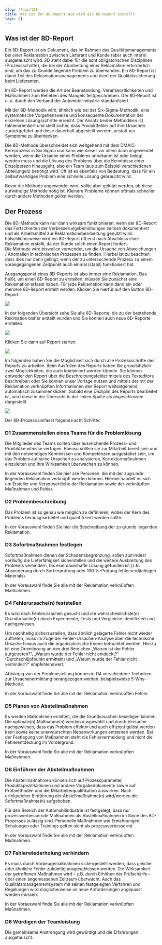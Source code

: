 ```yaml
---
slug: /faqs/121
title: Was ist der 8D-Report Wie wird ein 8D-Report erstellt
tags: []
---
```

## Was ist der 8D-Report

Ein 8D-Report ist ein Dokument, das im Rahmen des Qualitätsmanagements bei einer Reklamation zwischen Lieferant und Kunde (aber auch intern) ausgetauscht wird. 8D steht dabei für die acht obligatorischen Disziplinen (Prozessschritte), die bei der Abarbeitung einer Reklamation erforderlich sind, um das zu Grunde liegende Problem zu überwinden. Ein 8D-Report ist damit Teil des Reklamationsmanagements und dient der Qualitätssicherung beim Lieferanten.

Im 8D-Report werden die Art der Beanstandung, Verantwortlichkeiten und Maßnahmen zum Beheben des Mangels festgeschrieben. Der 8D-Report ist u. a. durch den Verband der Automobilindustrie standardisiert.

Mit der 8D-Methodik wird, ähnlich wie bei der Six-Sigma-Methodik, eine systematische Vorgehensweise und konsequente Dokumentation der einzelnen Lösungsschritte erreicht. Der Ansatz beider Methodiken ist faktenorientiert und stellt sicher, dass Produktfehler auf ihre Ursachen zurückgeführt und diese dauerhaft abgestellt werden, anstatt nur Symptome zu überdecken.

Die 8D-Methode überschneidet sich weitgehend mit dem DMAIC-Kernprozess in Six Sigma und kann wie dieser vor allem dann angewendet werden, wenn die Ursache eines Problems unbekannt ist oder belegt werden muss und die Lösung des Problems über die Kenntnisse einer Einzelperson hinausgeht, also ein Team (aus zum Beispiel verschiedenen Abteilungen) benötigt wird. Oft ist es ebenfalls von Bedeutung, dass für ein zeitaufwändiges Problem eine schnelle Lösung gebraucht wird.

Bevor die Methode angewendet wird, sollte aber geklärt werden, ob diese aufwändige Methode nötig ist. Kleinere Probleme können oftmals schneller durch andere Methoden gelöst werden.

## Der Prozess

Die 8D-Methode kann nur dann wirksam funktionieren, wenn der 8D-Report das Fortschreiten der Verbesserungsbemühungen zeitnah dokumentiert und als Arbeitsmittel zur Reklamationsbearbeitung genutzt wird. Fälschlicherweise wird ein 8D-Report oft erst nach Abschluss einer Reklamation erstellt, da der Kunde solch einen Report fordert.  
Die Methode wird bisweilen verwendet, um die Ursache von Abweichungen / Anomalien in technischen Prozessen zu finden. Hierbei ist zu beachten, dass dies nur dann gelingt, wenn der zu untersuchende Prozess zu einem vorangegangenen Zeitpunkt auch einmal (stabil) funktioniert hat.

Ausgangspunkt eines 8D-Reports ist also immer eine Reklamation. Das heißt, um einen 8D-Report zu erstellen, müssen Sie zunächst eine Reklamation erfasst haben. Für jede Reklamation kann dann ein oder mehrere 8D-Report erstellt werden. Klicken Sie hierfür auf den Button 8D-Report.

![](https://caqadmin.blob.core.windows.net/faqs/121-images/6e2f34ce-e3d6-4cd4-a6c6-c1cc69927670-mceclip0.png)

In der folgenden Übersicht sehe Sie alle 8D-Reporte, die zu der bestehende Reklmation bisher erstellt wurden und Sie können auch neue 8D-Reporte erstellen.

![](https://caqadmin.blob.core.windows.net/faqs/121-images/d84db111-4fbd-466c-b182-4ef6df1ab97e-mceclip1.png)

Klicken Sie dann auf Report starten.

**![](https://caqadmin.blob.core.windows.net/faqs/121-images/1f0a2bb7-51c4-4494-937a-847756786fbc-mceclip3.png)**

Im folgenden haben Sie die Möglichkeit sich durch alle Prozessschritte des Reports zu arbeiten. Beim Ausfüllen des Reports haben Sie grundsätzlich zwei Möglichkeiten, die auch kombiniert werden können. Sie können entweder den Report über die Beschreibungsfelder mittels des Texteditors beschreiben oder Sie können unser Vorlage nutzen und mittels der mit der Reklamation verknüpften Informationen den Report weitestgehend automatisch zusammenklicken. Sobald eine Disziplin des Reports bearbeitet ist, wird diese in der Übersicht in der linken Spalte als abgeschlossen dargestellt.

![](https://caqadmin.blob.core.windows.net/faqs/121-images/7ce27605-16c8-42ed-b45a-a9dfef7dee36-mceclip4.png)

Der 8D-Prozess umfasst folgende acht Schritte:

### D1 Zusammenstellen eines Teams für die Problemlösung

Die Mitglieder des Teams sollten über ausreichende Prozess- und Produktkenntnisse verfügen. Ebenso sollten sie zur Mitarbeit bereit sein und mit den notwendigen Kenntnissen und Kompetenzen ausgestattet sein, um das Problem auf seine Ursachen zu analysieren, Korrekturmaßnahmen einzuleiten und ihre Wirksamkeit überwachen zu können.

In der Vorauswahl finden Sie hier alle Personen, die mit der zugrunde liegenden Reklamation verknüpft werden können. Hierbei handelt es sich um Ersteller und Verantwortliche der Reklamation sowie der verknüpften Maßnahmen und Fehler.

### D2 Problembeschreibung

Das Problem ist so genau wie möglich zu definieren, wobei der Kern des Problems herausgearbeitet und quantifiziert werden sollte.

In der Vorauswahl finden Sie hier die Beschreibung der zu grunde liegenden Reklamation.

### D3 Sofortmaßnahmen festlegen

Sofortmaßnahmen dienen der Schadensbegrenzung, sollen zumindest vorläufig die Lieferfähigkeit sicherstellen und die weitere Ausbreitung des Problems verhindern, bis eine dauerhafte Lösung gefunden ist (z.B. Absonderung durch Sortierprüfung oder 100 %-Prüfung fehlerverdächtigen Materials).

In der Vorauswahl finde Sie alle mit der Reklamation verknüpften Maßnahmen.

### D4 Fehlerursache(n) feststellen

Es wird nach Fehlerursachen gesucht und die wahrscheinlichste(n) Grundursache(n) durch Experimente, Tests und Vergleiche identifiziert und nachgewiesen.

Um nachhaltig sicherzustellen, dass ähnlich gelagerte Fehler nicht wieder auftreten, muss im Zuge der Fehler-Ursachen-Analyse über die technische Ursache hinaus auch die organisatorische Ebene betrachtet werden. Hierzu ist eine Orientierung an den drei Bereichen „Warum ist der Fehler aufgetreten?“, „Warum wurde der Fehler nicht entdeckt?“ (Durchschlüpfpunkt ermitteln) und „Warum wurde der Fehler nicht verhindert?“ empfehlenswert.

Abhängig von der Problemstellung können in D4 verschiedene Techniken zur Ursachenermittlung herangezogen werden, beispielsweise 5-Why-Methode.

In der Vorauswahl finde Sie alle mit der Reklamation verknüpften Fehler.

### D5 Planen von Abstellmaßnahmen

Es werden Maßnahmen ermittelt, die die Grundursachen beseitigen können. Die optimale(n) Maßnahme(n) werden ausgewählt und durch Versuche nachgewiesen, dass das Problem effektiv und auch effizient gelöst werden kann sowie keine unerwünschten Nebenwirkungen entstehen werden. Bei der Festlegung von Maßnahmen steht die Fehlervermeidung und nicht die Fehlerentdeckung im Vordergrund.

In der Vorauswahl finde Sie alle mit der Reklamation verknüpften Maßnahmen.

### D6 Einführen der Abstellmaßnahmen

Die Abstellmaßnahmen können sich auf Prozessparameter, Produktspezifikationen und andere Vorgabedokumente sowie auf Prüfmethoden und die Mitarbeiterqualifikation auswirken. Nach erfolgreicher Einführung der Abstellmaßnahme(n) wird/werden die Sofortmaßnahme(n) aufgehoben.

Für den Bereich der Automobilindustrie ist festgelegt, dass nur prozessverbessernde Maßnahmen als Abstellmaßnahmen im Sinne des 8D-Prozesses zulässig sind. Personelle Maßnahmen wie Ermahnungen, Schulungen oder Trainings gelten nicht als prozessverbessernd.

In der Vorauswahl finde Sie alle mit der Reklamation verknüpften Maßnahmen.

### D7 Fehlerwiederholung verhindern

Es muss durch Vorbeugemaßnahmen sichergestellt werden, dass gleiche oder ähnliche Fehler zukünftig ausgeschlossen werden. Die Wirksamkeit der getroffenen Maßnahmen wird – z.B. durch Erhöhen der Prüfschärfe – über einen angemessenen Zeitraum überwacht. Auch das Qualitätsmanagementsystem mit seinen festgelegten Verfahren und Regelungen wird möglicherweise an neue Anforderungen angepasst werden müssen.

In der Vorauswahl finde Sie alle mit der Reklamation verknüpften Maßnahmen.

### D8 Würdigen der Teamleistung

Die gemeinsame Anstrengung wird gewürdigt und die Erfahrungen ausgetauscht.